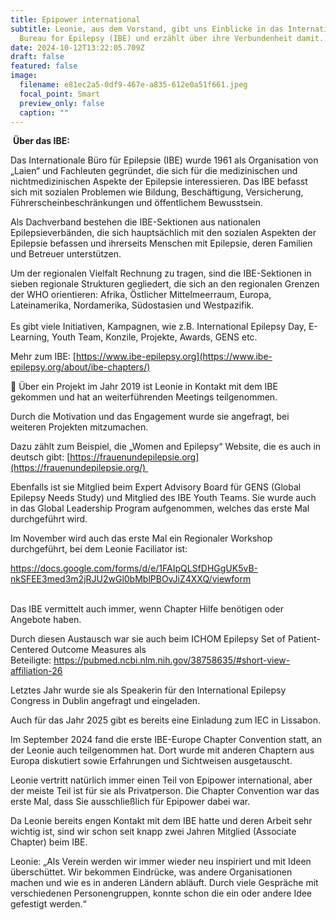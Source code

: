 ```yaml
---
title: Epipower international
subtitle: Leonie, aus dem Vorstand, gibt uns Einblicke in das International
  Bureau for Epilepsy (IBE) und erzählt über ihre Verbundenheit damit.
date: 2024-10-12T13:22:05.709Z
draft: false
featured: false
image:
  filename: e81ec2a5-0df9-467e-a835-612e0a51f661.jpeg
  focal_point: Smart
  preview_only: false
  caption: ""
---
```

 **Über das IBE:**

Das Internationale Büro für Epilepsie (IBE) wurde 1961 als Organisation von „Laien“ und Fachleuten gegründet, die sich für die medizinischen und nichtmedizinischen Aspekte der Epilepsie interessieren. Das IBE befasst sich mit sozialen Problemen wie Bildung, Beschäftigung, Versicherung, Führerscheinbeschränkungen und öffentlichem Bewusstsein.

Als Dachverband bestehen die IBE-Sektionen aus nationalen Epilepsieverbänden, die sich hauptsächlich mit den sozialen Aspekten der Epilepsie befassen und ihrerseits Menschen mit Epilepsie, deren Familien und Betreuer unterstützen.

Um der regionalen Vielfalt Rechnung zu tragen, sind die IBE-Sektionen in sieben regionale Strukturen gegliedert, die sich an den regionalen Grenzen der WHO orientieren: Afrika, Östlicher Mittelmeerraum, Europa, Lateinamerika, Nordamerika, Südostasien und Westpazifik.\
\
Es gibt viele Initiativen, Kampagnen, wie z.B. International Epilepsy Day, E-Learning, Youth Team, Konzile, Projekte, Awards, GENS etc. 

Mehr zum IBE: [https://www.ibe-epilepsy.org](https://www.ibe-epilepsy.org/about/ibe-chapters/)

[](https://www.ibe-epilepsy.org/about/ibe-chapters/)

🔺 Über ein Projekt im Jahr 2019 ist Leonie in Kontakt mit dem IBE gekommen und hat an weiterführenden Meetings teilgenommen. 

Durch die Motivation und das Engagement wurde sie angefragt, bei weiteren Projekten mitzumachen.

Dazu zählt zum Beispiel, die „Women and Epilepsy“ Website, die es auch in deutsch gibt: [https://frauenundepilepsie.org](https://frauenundepilepsie.org/) 

Ebenfalls ist sie Mitglied beim Expert Advisory Board für GENS (Global Epilepsy Needs Study) und Mitglied des IBE Youth Teams. Sie wurde auch in das Global Leadership Program aufgenommen, welches das erste Mal durchgeführt wird. 

Im November wird auch das erste Mal ein Regionaler Workshop durchgeführt, bei dem Leonie Faciliator ist:

<https://docs.google.com/forms/d/e/1FAIpQLSfDHGgUK5vB-nkSFEE3med3m2jRJU2wGl0bMblPBOvJiZ4XXQ/viewform>

\
Das IBE vermittelt auch immer, wenn Chapter Hilfe benötigen oder Angebote haben. 

Durch diesen Austausch war sie auch beim ICHOM Epilepsy Set of Patient-Centered Outcome Measures als Beteiligte: <https://pubmed.ncbi.nlm.nih.gov/38758635/#short-view-affiliation-26>

Letztes Jahr wurde sie als Speakerin für den International Epilepsy Congress in Dublin angefragt und eingeladen. 

Auch für das Jahr 2025 gibt es bereits eine Einladung zum IEC in Lissabon. 

Im September 2024 fand die erste IBE-Europe Chapter Convention statt, an der Leonie auch teilgenommen hat. Dort wurde mit anderen Chaptern aus Europa diskutiert sowie Erfahrungen und Sichtweisen ausgetauscht.

Leonie vertritt natürlich immer einen Teil von Epipower international, aber der meiste Teil ist für sie als Privatperson. Die Chapter Convention war das erste Mal, dass Sie ausschließlich für Epipower dabei war.

Da Leonie bereits engen Kontakt mit dem IBE hatte und deren Arbeit sehr wichtig ist, sind wir schon seit knapp zwei Jahren Mitglied (Associate Chapter) beim IBE. 

Leonie: „Als Verein werden wir immer wieder neu inspiriert und mit Ideen überschüttet. Wir bekommen Eindrücke, was andere Organisationen machen und wie es in anderen Ländern abläuft. Durch viele Gespräche mit verschiedenen Personengruppen, konnte schon die ein oder andere Idee gefestigt werden.“